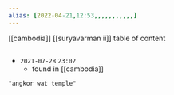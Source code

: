 ```yaml
---
alias: [2022-04-21,12:53,,,,,,,,,,,]
---
```

[[cambodia]] [[suryavarman ii]]
table of content
```toc
```
- `2021-07-28` `23:02`
	- found in [[cambodia]]
```query
"angkor wat temple"
```